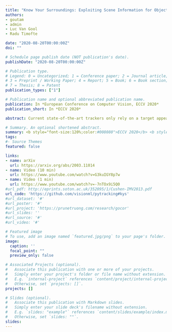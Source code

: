 ```yaml
---
title: "Know Your Surroundings: Exploiting Scene Information for Object Tracking"
authors:
- goutam
- admin
- Luc Van Gool
- Radu Timofte

date: "2020-08-20T00:00:00Z"
doi: ""

# Schedule page publish date (NOT publication's date).
publishDate: "2020-08-20T00:00:00Z"

# Publication type.
# Legend: 0 = Uncategorized; 1 = Conference paper; 2 = Journal article;
# 3 = Preprint / Working Paper; 4 = Report; 5 = Book; 6 = Book section;
# 7 = Thesis; 8 = Patent
publication_types: ["1"]

# Publication name and optional abbreviated publication name.
publication: In *European Conference on Computer Vision, ECCV 2020*
publication_short: In *ECCV 2020*

abstract: Current state-of-the-art trackers only rely on a target appearance model in order to localize the object in each frame. Such approaches are however prone to fail in case of e.g. fast appearance changes or presence of distractor objects, where a target appearance model alone is insufficient for robust tracking. Having the knowledge about the presence and locations of other objects in the surrounding scene can be highly beneficial in such cases. This scene information can be propagated through the sequence and used to, for instance, explicitly avoid distractor objects and eliminate target candidate regions. <br> In this work, we propose a novel tracking architecture which can utilize scene information for tracking. Our tracker represents such information as dense localized state vectors, which can encode, for example, if the local region is target, background, or distractor. These state vectors are propagated through the sequence and combined with the appearance model output to localize the target. Our network is learned to effectively utilize the scene information by directly maximizing tracking performance on video segments. The proposed approach sets a new state-of-the-art on 3 tracking benchmarks, achieving an AO score of 63.6% on the recent GOT-10k dataset.

# Summary. An optional shortened abstract.
summary: <b style="font-size:120%;color:#008080">ECCV 2020</b> <b style="font-size:120%;color:#E08040"></b><br> A tracking architecture that exploits the knowledge about the presence of other objects in the surrounding scene to prevent failure. 
tags:
#- Source Themes
featured: false

links:
- name: arXiv
  url: https://arxiv.org/abs/2003.11014
- name: Video (10 min)
  url: https://www.youtube.com/watch?v=G3kuIGY8p7w
- name: Video (1 min)
  url: https://www.youtube.com/watch?v=-7nTOx9i5Q0
#url_pdf: http://eprints.soton.ac.uk/352095/1/Cushen-IMV2013.pdf
url_code: 'https://github.com/visionml/pytracking#kys'
#url_dataset: '#'
#url_poster: '#'
#url_project: 'https://prunetruong.com/research/gocor'
#url_slides: ''
#url_source: '#'
#url_video: '#'

# Featured image
# To use, add an image named `featured.jpg/png` to your page's folder. 
image:
  caption: ''
  focal_point: ""
  preview_only: false

# Associated Projects (optional).
#   Associate this publication with one or more of your projects.
#   Simply enter your project's folder or file name without extension.
#   E.g. `internal-project` references `content/project/internal-project/index.md`.
#   Otherwise, set `projects: []`.
projects: []

# Slides (optional).
#   Associate this publication with Markdown slides.
#   Simply enter your slide deck's filename without extension.
#   E.g. `slides: "example"` references `content/slides/example/index.md`.
#   Otherwise, set `slides: ""`.
slides:
---
```



